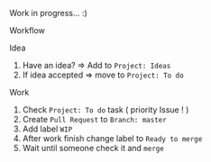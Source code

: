Work in progress... :)

Workflow

Idea
1.  Have an idea? => Add to `Project: Ideas`
2.  If idea accepted => move to `Project: To do`

Work
1.  Check `Project: To do` task ( priority Issue ! )
2.  Create `Pull Request` to `Branch: master`
3.  Add label `WIP`
4.  After work finish change label to `Ready to merge`
5.  Wait until someone check it and `merge`
